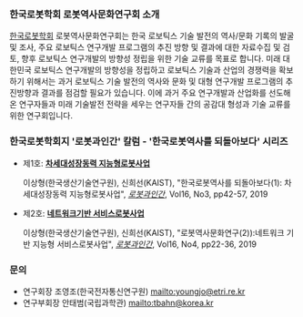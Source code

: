 ### 한국로봇학회 로봇역사문화연구회 소개

[한국로봇학회](http://kros.org/) 로봇역사문화연구회는 한국 로보틱스 기술 발전의 역사/문화 기록의 발굴 및 조사, 주요 로보틱스 연구개발 프로그램의 추진 방향 및 결과에 대한 자료수집 및 검토, 향후 로보틱스 연구개발의 방향성 정립을 위한 기술 교류를 목표로 합니다. 미래 대한민국 로보틱스 연구개발의 방향성을 정립하고 로보틱스 기술과 산업의 경쟁력을 확보하기 위해서는 과거 로보틱스 기술 발전의 역사와 문화 및 대형 연구개발 프로그램의 추진방향과 결과를 점검할 필요가 있습니다. 이에 과거 주요 연구개발과 산업화를 선도해 온 연구자들과 미래 기술발전 전략을 세우는 연구자들 간의 공감대 형성과 기술 교류를 위한 연구회입니다.

### 한국로봇학회지 '로봇과인간' 칼럼 - '한국로봇역사를 되돌아보다' 시리즈

-   제1호: [**차세대성장동력 지능형로봇사업**]([Vol16-No3]-p42.pdf)

      이상형(한국생산기술연구원), 신희선(KAIST), "한국로봇역사를 되돌아보다(1): 차세대성장동력 지능형로봇사업", [_로봇과인간_](http://kros.org/journal/journal01.asp), Vol16, No3, pp42-57, 2019

-   제2호: [**네트워크기반 서비스로봇사업**]([Vol16-No4]-p22.pdf)

      이상형(한국생산기술연구원), 신희선(KAIST), "로봇역사문화연구(2)):네트워크 기반 지능형 서비스로봇사업", [_로봇과인간_](http://kros.org/journal/journal01.asp), Vol16, No4, pp22-36, 2019

### 문의

-   연구회장 조영조(한국전자통신연구원) <mailto:youngjo@etri.re.kr>
-   연구부회장 안태범(국립과학관) <mailto:tbahn@korea.kr>
